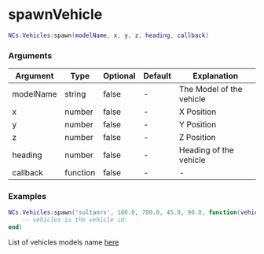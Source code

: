 # spawnVehicle


```lua
NCs.Vehicles:spawn(modelName, x, y, z, heading, callback)
``` 

### Arguments
| Argument  | Type     | Optional   | Default | Explanation              |
|-----------|----------|------------|---------|--------------------------|
| modelName | string   | false      | -       | The Model of the vehicle |
| x         | number   | false      | -       | X Position               |
| y         | number   | false      | -       | Y Position               |
| z         | number   | false      | -       | Z Position               |
| heading   | number   | false      | -       | Heading of the vehicle   |
| callback  | function | false      | -       | -                        |

### Examples

```lua
NCs.Vehicles:spawn('sultanrs', 180.0, 780.0, 45.0, 90.0, function(vehicles) 
    -- vehicles is the vehicle id.
end)
```

List of vehicles models name [here](https://wiki.gtanet.work/index.php?title=Vehicle_Models)